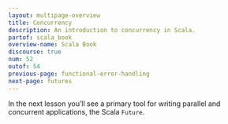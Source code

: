 ```yaml
---
layout: multipage-overview
title: Concurrency
description: An introduction to concurrency in Scala.
partof: scala_book
overview-name: Scala Book
discourse: true
num: 52
outof: 54
previous-page: functional-error-handling
next-page: futures
---
```



In the next lesson you’ll see a primary tool for writing parallel and concurrent applications, the Scala `Future`.

